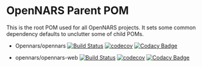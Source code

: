 # OpenNARS Parent POM

This is the root POM used for all OpenNARS projects. It sets some common dependency defaults to unclutter some of child POMs.

* Opennars/opennars
[![Build Status](https://travis-ci.org/opennars/opennars.svg?branch=master)](https://travis-ci.org/opennars/opennars)
[![codecov](https://codecov.io/gh/opennars/opennars/branch/master/graph/badge.svg)](https://codecov.io/gh/opennars/opennars)
[![Codacy Badge](https://api.codacy.com/project/badge/Grade/fce375943907463fa53dc5bebcefebbd)](https://www.codacy.com/app/freemo/opennars?utm_source=github.com&amp;utm_medium=referral&amp;utm_content=opennars/opennars&amp;utm_campaign=Badge_Grade)

* opennars/opennars-web
[![Build Status](https://travis-ci.org/opennars/opennars-web.svg?branch=master)](https://travis-ci.org/opennars/opennars-web)
[![codecov](https://codecov.io/gh/opennars/opennars-web/branch/master/graph/badge.svg)](https://codecov.io/gh/opennars/opennars-web)
[![Codacy Badge](https://api.codacy.com/project/badge/Grade/63898dd3a93b486d8a56aade86e1d42f)](https://www.codacy.com/app/freemo/opennars-web?utm_source=github.com&amp;utm_medium=referral&amp;utm_content=opennars/opennars-web&amp;utm_campaign=Badge_Grade)

